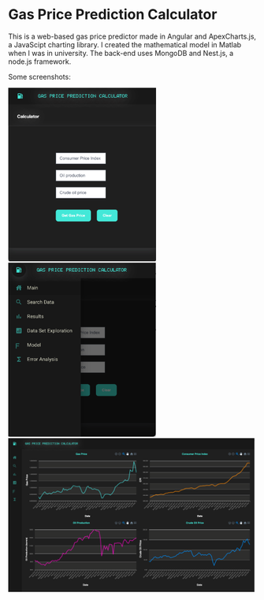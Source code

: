 <h1> Gas Price Prediction Calculator</h1>

This is a web-based gas price predictor made in Angular and ApexCharts.js, a JavaScipt charting library.
I created the mathematical model in Matlab when I was in university. The back-end uses MongoDB and Nest.js, a node.js
framework.

Some screenshots: 

<img src="https://github.com/nour-habib/gas-price-prediction-angular/blob/main/calc.png" width="300"></img>
<img src="https://github.com/nour-habib/gas-price-prediction-angular/blob/main/menu.png" width="300"></img>
<img src="https://github.com/nour-habib/gas-price-prediction-angular/blob/main/charts.png" width="500"></img>


